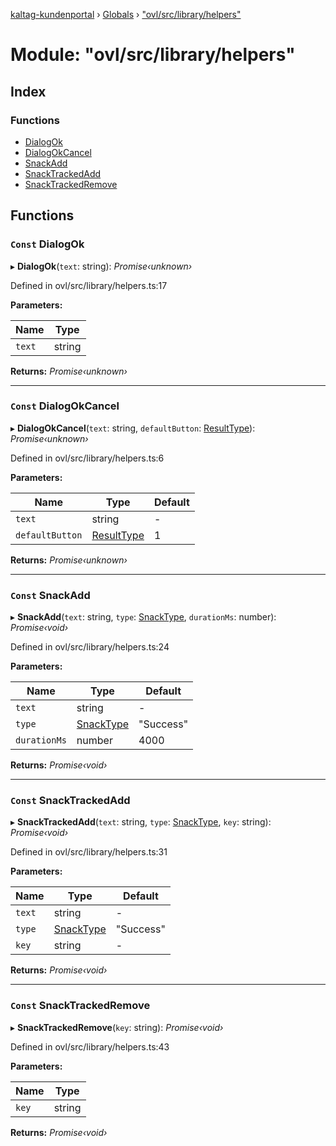 [kaltag-kundenportal](../README.md) › [Globals](../globals.md) › ["ovl/src/library/helpers"](_ovl_src_library_helpers_.md)

# Module: "ovl/src/library/helpers"

## Index

### Functions

* [DialogOk](_ovl_src_library_helpers_.md#const-dialogok)
* [DialogOkCancel](_ovl_src_library_helpers_.md#const-dialogokcancel)
* [SnackAdd](_ovl_src_library_helpers_.md#const-snackadd)
* [SnackTrackedAdd](_ovl_src_library_helpers_.md#const-snacktrackedadd)
* [SnackTrackedRemove](_ovl_src_library_helpers_.md#const-snacktrackedremove)

## Functions

### `Const` DialogOk

▸ **DialogOk**(`text`: string): *Promise‹unknown›*

Defined in ovl/src/library/helpers.ts:17

**Parameters:**

Name | Type |
------ | ------ |
`text` | string |

**Returns:** *Promise‹unknown›*

___

### `Const` DialogOkCancel

▸ **DialogOkCancel**(`text`: string, `defaultButton`: [ResultType](_ovl_src_library_dialog_dialog_.md#resulttype)): *Promise‹unknown›*

Defined in ovl/src/library/helpers.ts:6

**Parameters:**

Name | Type | Default |
------ | ------ | ------ |
`text` | string | - |
`defaultButton` | [ResultType](_ovl_src_library_dialog_dialog_.md#resulttype) | 1 |

**Returns:** *Promise‹unknown›*

___

### `Const` SnackAdd

▸ **SnackAdd**(`text`: string, `type`: [SnackType](_ovl_src_library_snack_snack_.md#snacktype), `durationMs`: number): *Promise‹void›*

Defined in ovl/src/library/helpers.ts:24

**Parameters:**

Name | Type | Default |
------ | ------ | ------ |
`text` | string | - |
`type` | [SnackType](_ovl_src_library_snack_snack_.md#snacktype) | "Success" |
`durationMs` | number | 4000 |

**Returns:** *Promise‹void›*

___

### `Const` SnackTrackedAdd

▸ **SnackTrackedAdd**(`text`: string, `type`: [SnackType](_ovl_src_library_snack_snack_.md#snacktype), `key`: string): *Promise‹void›*

Defined in ovl/src/library/helpers.ts:31

**Parameters:**

Name | Type | Default |
------ | ------ | ------ |
`text` | string | - |
`type` | [SnackType](_ovl_src_library_snack_snack_.md#snacktype) | "Success" |
`key` | string | - |

**Returns:** *Promise‹void›*

___

### `Const` SnackTrackedRemove

▸ **SnackTrackedRemove**(`key`: string): *Promise‹void›*

Defined in ovl/src/library/helpers.ts:43

**Parameters:**

Name | Type |
------ | ------ |
`key` | string |

**Returns:** *Promise‹void›*
